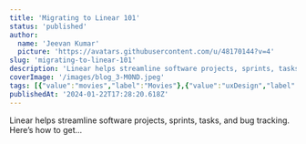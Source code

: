 ```yaml
---
title: 'Migrating to Linear 101'
status: 'published'
author:
  name: 'Jeevan Kumar'
  picture: 'https://avatars.githubusercontent.com/u/48170144?v=4'
slug: 'migrating-to-linear-101'
description: 'Linear helps streamline software projects, sprints, tasks, and bug tracking. Here’s how to get...'
coverImage: '/images/blog_3-M0ND.jpeg'
tags: [{"value":"movies","label":"Movies"},{"value":"uxDesign","label":"UX design"},{"value":"ui","label":"UI"}]
publishedAt: '2024-01-22T17:28:20.618Z'
---
```


Linear helps streamline software projects, sprints, tasks, and bug tracking. Here’s how to get...